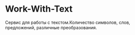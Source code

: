 Work-With-Text
==============

Сервис для работы с текстом.Количество символов, слов, предложений, различные преобразования.
